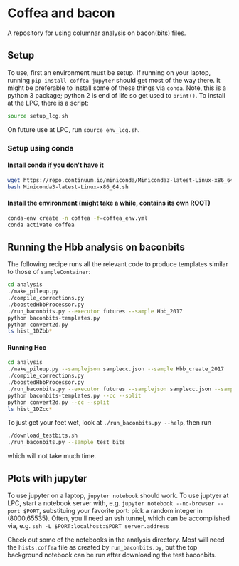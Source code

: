 # Coffea and bacon
A repository for using columnar analysis on bacon(bits) files.

## Setup
To use, first an environment must be setup.  If running on your laptop, running
`pip install coffea jupyter` should get most of the way there.
It might be preferable to install some of these things via `conda`.  Note, this is
a python 3 package; python 2 is end of life so get used to `print()`.
To install at the LPC, there is a script:
```bash
source setup_lcg.sh
```
On future use at LPC, run `source env_lcg.sh`.

### Setup using conda
#### Install conda if you don't have it
```bash
wget https://repo.continuum.io/miniconda/Miniconda3-latest-Linux-x86_64.sh
bash Miniconda3-latest-Linux-x86_64.sh
```
#### Install the environment (might take a while, contains its own ROOT)
```bash
conda-env create -n coffea -f=coffea_env.yml
conda activate coffea
```

## Running the Hbb analysis on baconbits
The following recipe runs all the relevant code to produce templates similar to those of `sampleContainer`:
```bash
cd analysis
./make_pileup.py
./compile_corrections.py
./boostedHbbProcessor.py
./run_baconbits.py --executor futures --sample Hbb_2017
python baconbits-templates.py
python convert2d.py
ls hist_1DZbb*
```
#### Running Hcc
```bash
cd analysis
./make_pileup.py --samplejson samplecc.json --sample Hbb_create_2017
./compile_corrections.py
./boostedHbbProcessor.py
./run_baconbits.py --executor futures --samplejson samplecc.json --sample Hbb_create_2017 -j 10<or other number of cores>
python baconbits-templates.py --cc --split
python convert2d.py --cc --split
ls hist_1DZcc*
```

To just get your feet wet, look at `./run_baconbits.py --help`, then run
```bash
./download_testbits.sh
./run_baconbits.py --sample test_bits
```
which will not take much time.

## Plots with jupyter
To use jupyter on a laptop, `jupyter notebook` should work.
To use juptyer at LPC, start a notebook server with, e.g. `jupyter notebook --no-browser --port $PORT`,
substituing your favorite port: pick a random integer in (8000,65535).
Often, you'll need an ssh tunnel, which can be accomplished via, e.g. `ssh -L $PORT:localhost:$PORT server.address`

Check out some of the notebooks in the analysis directory.  Most will need the `hists.coffea` file as created by `run_baconbits.py`,
but the top background notebook can be run after downloading the test baconbits.
